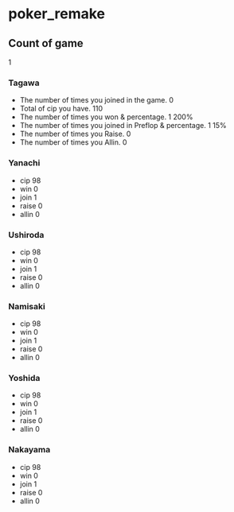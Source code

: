 # poker_remake
## Count of game
1

### Tagawa
* The number of times you joined in the game.
0
* Total of cip you have.
110
* The number of times you won & percentage.
1
200%
* The number of times you joined in Preflop & percentage.
1
15%
* The number of times you Raise.
0
* The number of times you Allin.
0

### Yanachi
* cip
98
* win
0
* join
1
* raise
0
* allin
0

### Ushiroda
* cip
98
* win
0
* join
1
* raise
0
* allin
0

### Namisaki
* cip
98
* win
0
* join
1
* raise
0
* allin
0

### Yoshida
* cip
98
* win
0
* join
1
* raise
0
* allin
0

### Nakayama
* cip
98
* win
0
* join
1
* raise
0
* allin
0

